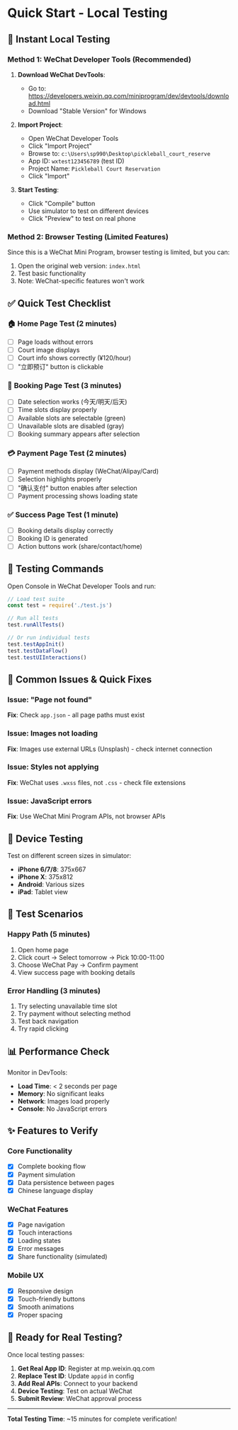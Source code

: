 # Quick Start - Local Testing

## 🚀 Instant Local Testing

### Method 1: WeChat Developer Tools (Recommended)

1. **Download WeChat DevTools**: 
   - Go to: https://developers.weixin.qq.com/miniprogram/dev/devtools/download.html
   - Download "Stable Version" for Windows

2. **Import Project**:
   - Open WeChat Developer Tools
   - Click "Import Project" 
   - Browse to: `c:\Users\sp990\Desktop\pickleball_court_reserve`
   - App ID: `wxtest123456789` (test ID)
   - Project Name: `Pickleball Court Reservation`
   - Click "Import"

3. **Start Testing**:
   - Click "Compile" button
   - Use simulator to test on different devices
   - Click "Preview" to test on real phone

### Method 2: Browser Testing (Limited Features)

Since this is a WeChat Mini Program, browser testing is limited, but you can:

1. Open the original web version: `index.html` 
2. Test basic functionality
3. Note: WeChat-specific features won't work

## ✅ Quick Test Checklist

### 🏠 **Home Page Test** (2 minutes)
- [ ] Page loads without errors
- [ ] Court image displays
- [ ] Court info shows correctly (¥120/hour)
- [ ] "立即预订" button is clickable

### 📅 **Booking Page Test** (3 minutes)
- [ ] Date selection works (今天/明天/后天)
- [ ] Time slots display properly
- [ ] Available slots are selectable (green)
- [ ] Unavailable slots are disabled (gray)
- [ ] Booking summary appears after selection

### 💳 **Payment Page Test** (2 minutes)  
- [ ] Payment methods display (WeChat/Alipay/Card)
- [ ] Selection highlights properly
- [ ] "确认支付" button enables after selection
- [ ] Payment processing shows loading state

### ✅ **Success Page Test** (1 minute)
- [ ] Booking details display correctly
- [ ] Booking ID is generated
- [ ] Action buttons work (share/contact/home)

## 🔧 Testing Commands

Open Console in WeChat Developer Tools and run:

```javascript
// Load test suite
const test = require('./test.js')

// Run all tests
test.runAllTests()

// Or run individual tests
test.testAppInit()
test.testDataFlow()
test.testUIInteractions()
```

## 🐛 Common Issues & Quick Fixes

### Issue: "Page not found"
**Fix**: Check `app.json` - all page paths must exist

### Issue: Images not loading  
**Fix**: Images use external URLs (Unsplash) - check internet connection

### Issue: Styles not applying
**Fix**: WeChat uses `.wxss` files, not `.css` - check file extensions

### Issue: JavaScript errors
**Fix**: Use WeChat Mini Program APIs, not browser APIs

## 📱 Device Testing

Test on different screen sizes in simulator:
- **iPhone 6/7/8**: 375x667
- **iPhone X**: 375x812  
- **Android**: Various sizes
- **iPad**: Tablet view

## 🎯 Test Scenarios

### Happy Path (5 minutes)
1. Open home page
2. Click court → Select tomorrow → Pick 10:00-11:00
3. Choose WeChat Pay → Confirm payment
4. View success page with booking details

### Error Handling (3 minutes)
1. Try selecting unavailable time slot
2. Try payment without selecting method
3. Test back navigation
4. Try rapid clicking

## 📊 Performance Check

Monitor in DevTools:
- **Load Time**: < 2 seconds per page
- **Memory**: No significant leaks
- **Network**: Images load properly
- **Console**: No JavaScript errors

## ✨ Features to Verify

### Core Functionality
- [x] Complete booking flow
- [x] Payment simulation  
- [x] Data persistence between pages
- [x] Chinese language display

### WeChat Features
- [x] Page navigation
- [x] Touch interactions
- [x] Loading states
- [x] Error messages
- [x] Share functionality (simulated)

### Mobile UX
- [x] Responsive design
- [x] Touch-friendly buttons
- [x] Smooth animations
- [x] Proper spacing

## 🚀 Ready for Real Testing?

Once local testing passes:

1. **Get Real App ID**: Register at mp.weixin.qq.com
2. **Replace Test ID**: Update `appid` in config
3. **Add Real APIs**: Connect to your backend
4. **Device Testing**: Test on actual WeChat
5. **Submit Review**: WeChat approval process

---
**Total Testing Time**: ~15 minutes for complete verification!

